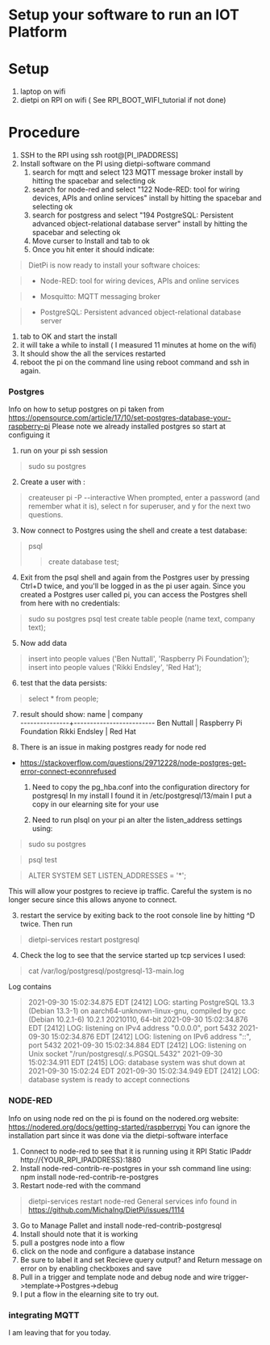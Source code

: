 # Setup your software to run an IOT Platform #

# Setup #
1. laptop on wifi
2. dietpi on RPI on wifi ( See RPI_BOOT_WIFI_tutorial if not done)

# Procedure

1. SSH to the RPI using ssh root@[PI_IPADDRESS]
2. Install software on the PI using   dietpi-software command
   1. search for mqtt and select 123 MQTT message broker install by hitting the spacebar and selecting ok
   1. search for node-red and select "122  Node-RED: tool for wiring devices, APIs and online services" install by hitting the spacebar and selecting ok
   1. search for postgress and  select "194  PostgreSQL: Persistent advanced object-relational database server" install by hitting the spacebar and selecting ok
   1. Move curser to Install and tab to ok 
   1. Once you hit enter it should indicate:
> DietPi is now ready to install your software choices:                        

>  - Node-RED: tool for wiring devices, APIs and online services               

>  - Mosquitto: MQTT messaging broker                                   

>  - PostgreSQL: Persistent advanced object-relational database server  

   1. tab to OK and start the install
   1. it will take a while to install ( I measured 11 minutes at home on the wifi)
   1. It should show the all the services restarted
3. reboot the pi on the command line using reboot command and ssh in again.

### Postgres ###

Info on how to setup postgres on pi taken from
https://opensource.com/article/17/10/set-postgres-database-your-raspberry-pi
Please note we already installed postgres so start at configuing it

1. run on your pi ssh session

> sudo su postgres

2. Create a user with :
> createuser pi -P --interactive
When prompted, enter a password (and remember what it is), select n for superuser, and y for the next two questions.

3. Now connect to Postgres using the shell and create a test database:
> psql
>  > create database test;

4. Exit from the psql shell and again from the Postgres user by pressing Ctrl+D twice, and you'll be logged in as the pi user again. Since you created a Postgres user called pi, you can access the Postgres shell from here with no credentials:

> sudo su postgres
> psql test
> create table people (name text, company text);

5. Now add data

> insert into people values ('Ben Nuttall', 'Raspberry Pi Foundation');
> insert into people values ('Rikki Endsley', 'Red Hat');

6. test that the data persists:

> select * from people;

7. result should show:
     name      |         company         
---------------+-------------------------
 Ben Nuttall   | Raspberry Pi Foundation
 Rikki Endsley | Red Hat

8. There is an issue in making postgres ready for node red
- https://stackoverflow.com/questions/29712228/node-postgres-get-error-connect-econnrefused

  1. Need to copy the pg_hba.conf into the configuration directory for postgresql
  In my install I found it in /etc/postgresql/13/main 
  I put a copy in our elearning site for your use

  2. Need to run plsql on your pi an alter the listen_address settings using:

>  sudo su postgres

>  psql test

>  ALTER SYSTEM SET LISTEN_ADDRESSES = '*';

  This will allow your postgres to recieve ip traffic.  Careful the system is no
  longer secure since this allows anyone to connect.

  3. restart the service by exiting back to the root console line
     by hitting ^D twice.
     Then run
> dietpi-services restart postgresql
  4. Check the log to see that the service started up tcp services
  I used:
> cat /var/log/postgresql/postgresql-13-main.log

Log contains
>  2021-09-30 15:02:34.875 EDT [2412] LOG:  starting PostgreSQL 13.3 (Debian 13.3-1) on aarch64-unknown-linux-gnu, compiled by gcc (Debian 10.2.1-6) 10.2.1 20210110, 64-bit
> 2021-09-30 15:02:34.876 EDT [2412] LOG:  listening on IPv4 address "0.0.0.0", port 5432
> 2021-09-30 15:02:34.876 EDT [2412] LOG:  listening on IPv6 address "::", port 5432
> 2021-09-30 15:02:34.884 EDT [2412] LOG:  listening on Unix socket "/run/postgresql/.s.PGSQL.5432"
> 2021-09-30 15:02:34.911 EDT [2415] LOG:  database system was shut down at 2021-09-30 15:02:24 EDT
> 2021-09-30 15:02:34.949 EDT [2412] LOG:  database system is ready to accept connections
  

 
### NODE-RED ###

Info on using node red on the pi is found on the nodered.org website: https://nodered.org/docs/getting-started/raspberrypi
You can ignore the installation part since it was done via the dietpi-software interface

1.   Connect to node-red to see that it is running using it RPI Static IPaddr
   http://{YOUR_RPI_IPADDRESS}:1880
1. Install node-red-contrib-re-postgres  in your ssh command line using:
npm install node-red-contrib-re-postgres
2. Restart node-red with the command
> dietpi-services restart node-red
General services info found in https://github.com/MichaIng/DietPi/issues/1114
3. Go to Manage Pallet and install  node-red-contrib-postgresql
4. Install should note that it is working
5. pull a postgres node into a flow
6. click on the node and configure a database instance
7. Be sure to label it and set Recieve query output? and Return message on error on by enabling checkboxes and save
8. Pull in a trigger and template node and debug node and wire
   trigger->template->Postgres->debug
9. I put a flow in the elearning site to try out.


### integrating MQTT ###

I am leaving that for you today.



